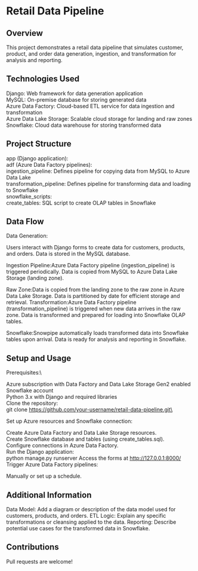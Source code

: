 
# Retail Data Pipeline

## Overview

This project demonstrates a retail data pipeline that simulates customer, product, and order data generation, ingestion, and transformation for analysis and reporting.

## Technologies Used

Django: Web framework for data generation application\
MySQL: On-premise database for storing generated data\
Azure Data Factory: Cloud-based ETL service for data ingestion and transformation\
Azure Data Lake Storage: Scalable cloud storage for landing and raw zones\
Snowflake: Cloud data warehouse for storing transformed data
## Project Structure

app (Django application):\
adf (Azure Data Factory pipelines):\
ingestion_pipeline: Defines pipeline for copying data from MySQL to Azure Data Lake\
transformation_pipeline: Defines pipeline for transforming data and loading to Snowflake\
snowflake_scripts:\
create_tables: SQL script to create OLAP tables in Snowflake
## Data Flow

Data Generation:

Users interact with Django forms to create data for customers, products, and orders.
Data is stored in the MySQL database.

Ingestion Pipeline:Azure Data Factory pipeline (ingestion_pipeline) is triggered periodically.
Data is copied from MySQL to Azure Data Lake Storage (landing zone).

Raw Zone:Data is copied from the landing zone to the raw zone in Azure Data Lake Storage.
Data is partitioned by date for efficient storage and retrieval.
Transformation:Azure Data Factory pipeline (transformation_pipeline) is triggered when new data arrives in the raw zone.
Data is transformed and prepared for loading into Snowflake OLAP tables.

Snowflake:Snowpipe automatically loads transformed data into Snowflake tables upon arrival.
Data is ready for analysis and reporting in Snowflake.
## Setup and Usage

Prerequisites:\

Azure subscription with Data Factory and Data Lake Storage Gen2 enabled
Snowflake account\
Python 3.x with Django and required libraries\
Clone the repository:\
git clone https://github.com/your-username/retail-data-pipeline.git\

Set up Azure resources and Snowflake connection:

Create Azure Data Factory and Data Lake Storage resources.\
Create Snowflake database and tables (using create_tables.sql).\
Configure connections in Azure Data Factory.\
Run the Django application:\
python manage.py runserver
Access the forms at http://127.0.0.1:8000/
Trigger Azure Data Factory pipelines:

Manually or set up a schedule.
## Additional Information

Data Model: Add a diagram or description of the data model used for customers, products, and orders.
ETL Logic: Explain any specific transformations or cleansing applied to the data.
Reporting: Describe potential use cases for the transformed data in Snowflake.
## Contributions

Pull requests are welcome!

